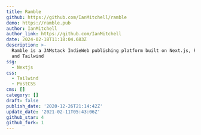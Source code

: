 ```yaml
---
title: Ramble
github: https://github.com/IanMitchell/ramble
demo: https://ramble.pub
author: IanMitchell
author_link: https://github.com/IanMitchell
date: 2024-02-18T11:18:04.683Z
description: >-
  Ramble is a JAMstack IndieWeb publishing platform built on Next.js, Prisma,
  and Tailwind
ssg:
  - Nextjs
css:
  - Tailwind
  - PostCSS
cms: []
category: []
draft: false
publish_date: '2020-12-26T21:14:42Z'
update_date: '2021-02-11T05:43:06Z'
github_star: 4
github_fork: 1
---
```

